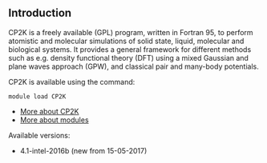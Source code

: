 ## Introduction
CP2K is a freely available (GPL) program, written in Fortran 95, to perform atomistic and molecular simulations of solid state, liquid, molecular and biological systems. It provides a general framework for different methods such as e.g. density functional theory (DFT) using a mixed Gaussian and plane waves approach (GPW), and classical pair and many-body potentials. 

CP2K is available using the command:

```
module load CP2K
```

* [More about CP2K](http://www.cp2k.org/)
* [More about modules](Local:/systems/lisa/software/modules)

Available versions:

* 4.1-intel-2016b (new from 15-05-2017)